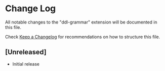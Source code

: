 # Change Log

All notable changes to the "ddl-grammar" extension will be documented in this file.

Check [Keep a Changelog](http://keepachangelog.com/) for recommendations on how to structure this file.

## [Unreleased]

- Initial release
